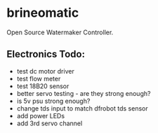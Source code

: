 # brineomatic

Open Source Watermaker Controller.

## Electronics Todo:

* test dc motor driver
* test flow meter
* test 18B20 sensor
* better servo testing - are they strong enough?
* is 5v psu strong enough?
* change tds input to match dfrobot tds sensor
* add power LEDs
* add 3rd servo channel
